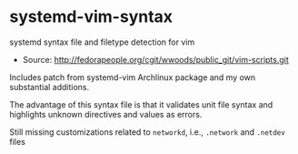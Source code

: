 systemd-vim-syntax
==================

systemd syntax file and filetype detection for vim

* Source: http://fedorapeople.org/cgit/wwoods/public_git/vim-scripts.git

Includes patch from systemd-vim Archlinux package and my own substantial additions.

The advantage of this syntax file is that it validates unit file syntax and highlights unknown directives and values as errors.

Still missing customizations related to `networkd`, i.e., `.network` and `.netdev` files
